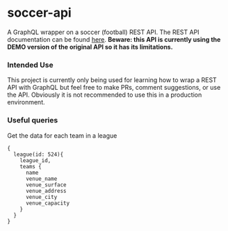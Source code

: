 # soccer-api
A GraphQL wrapper on a soccer (football) REST API. The REST API documentation can be found [here](https://www.api-football.com/documentation#teams-data-requests). **Beware: this API is currently using the DEMO version of the original API so it has its limitations.**

### Intended Use
This project is currently only being used for learning how to wrap a REST API with GraphQL but feel free to make PRs, comment suggestions, or use the API. Obviously it is not recommended to use this in a production environment. 

### Useful queries

Get the data for each team in a league

```
{
  league(id: 524){
    league_id,
    teams {
      name
      venue_name
      venue_surface
      venue_address
      venue_city
      venue_capacity
    }
  }
}
```